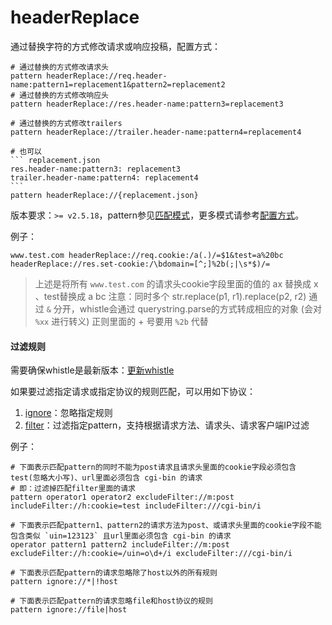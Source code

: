 # headerReplace
通过替换字符的方式修改请求或响应投稿，配置方式：

	# 通过替换的方式修改请求头
	pattern headerReplace://req.header-name:pattern1=replacement1&pattern2=replacement2
	# 通过替换的方式修改响应头
	pattern headerReplace://res.header-name:pattern3=replacement3

	# 通过替换的方式修改trailers
	pattern headerReplace://trailer.header-name:pattern4=replacement4

	# 也可以
	``` replacement.json
	res.header-name:pattern3: replacement3
	trailer.header-name:pattern4: replacement4
	```
	pattern headerReplace://{replacement.json}

版本要求：`>= v2.5.18`，pattern参见[匹配模式](../pattern.html)，更多模式请参考[配置方式](../mode.html)。

例子：

	www.test.com headerReplace://req.cookie:/a(.)/=$1&test=a%20bc headerReplace://res.set-cookie:/\bdomain=[^;]%2b(;|\s*$)/=

> 上述是将所有 `www.test.com` 的请求头cookie字段里面的值的 ax 替换成 x 、test替换成 a bc
> 注意：同时多个 str.replace(p1, r1).replace(p2, r2) 通过 `&` 分开，whistle会通过 querystring.parse的方式转成相应的对象 (会对 `%xx` 进行转义)
> 正则里面的 + 号要用 `%2b` 代替

#### 过滤规则
需要确保whistle是最新版本：[更新whistle](../update.html)

如果要过滤指定请求或指定协议的规则匹配，可以用如下协议：

1. [ignore](./ignore.html)：忽略指定规则
2. [filter](./filter.html)：过滤指定pattern，支持根据请求方法、请求头、请求客户端IP过滤

例子：

```
# 下面表示匹配pattern的同时不能为post请求且请求头里面的cookie字段必须包含test(忽略大小写)、url里面必须包含 cgi-bin 的请求
# 即：过滤掉匹配filter里面的请求
pattern operator1 operator2 excludeFilter://m:post includeFilter://h:cookie=test includeFilter:///cgi-bin/i

# 下面表示匹配pattern1、pattern2的请求方法为post、或请求头里面的cookie字段不能包含类似 `uin=123123` 且url里面必须包含 cgi-bin 的请求
operator pattern1 pattern2 includeFilter://m:post excludeFilter://h:cookie=/uin=o\d+/i excludeFilter:///cgi-bin/i

# 下面表示匹配pattern的请求忽略除了host以外的所有规则
pattern ignore://*|!host

# 下面表示匹配pattern的请求忽略file和host协议的规则
pattern ignore://file|host
```
